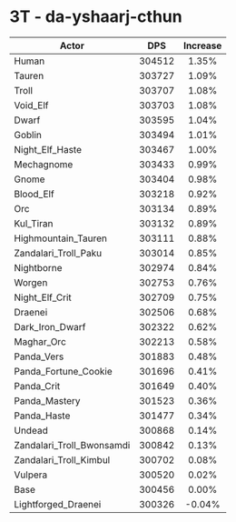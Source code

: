 # 3T - da-yshaarj-cthun
| Actor | DPS | Increase |
|---|:---:|:---:|
|Human|304512|1.35%|
|Tauren|303727|1.09%|
|Troll|303707|1.08%|
|Void_Elf|303703|1.08%|
|Dwarf|303595|1.04%|
|Goblin|303494|1.01%|
|Night_Elf_Haste|303467|1.00%|
|Mechagnome|303433|0.99%|
|Gnome|303404|0.98%|
|Blood_Elf|303218|0.92%|
|Orc|303134|0.89%|
|Kul_Tiran|303132|0.89%|
|Highmountain_Tauren|303111|0.88%|
|Zandalari_Troll_Paku|303014|0.85%|
|Nightborne|302974|0.84%|
|Worgen|302753|0.76%|
|Night_Elf_Crit|302709|0.75%|
|Draenei|302506|0.68%|
|Dark_Iron_Dwarf|302322|0.62%|
|Maghar_Orc|302213|0.58%|
|Panda_Vers|301883|0.48%|
|Panda_Fortune_Cookie|301696|0.41%|
|Panda_Crit|301649|0.40%|
|Panda_Mastery|301523|0.36%|
|Panda_Haste|301477|0.34%|
|Undead|300868|0.14%|
|Zandalari_Troll_Bwonsamdi|300842|0.13%|
|Zandalari_Troll_Kimbul|300702|0.08%|
|Vulpera|300520|0.02%|
|Base|300456|0.00%|
|Lightforged_Draenei|300326|-0.04%|
